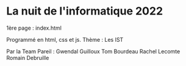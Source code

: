 # La nuit de l'informatique 2022
1ère page : index.html

Programmé en html, css et js.
Thème : Les IST

Par la Team Pareil :
Gwendal Guilloux
Tom Bourdeau
Rachel Lecomte
Romain Debruille
